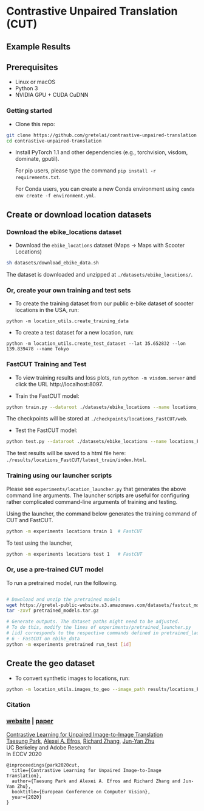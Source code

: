 # Contrastive Unpaired Translation (CUT)

## Example Results

## Prerequisites
- Linux or macOS
- Python 3
- NVIDIA GPU + CUDA CuDNN

### Getting started

- Clone this repo:
```bash
git clone https://github.com/gretelai/contrastive-unpaired-translation
cd contrastive-unpaired-translation
```

- Install PyTorch 1.1 and other dependencies (e.g., torchvision, visdom, dominate, gputil).

  For pip users, please type the command `pip install -r requirements.txt`.

  For Conda users,  you can create a new Conda environment using `conda env create -f environment.yml`.

## Create or download location datasets

### Download the ebike_locations dataset

- Download the `ebike_locations` dataset (Maps -> Maps with Scooter Locations)
```sh
sh datasets/download_ebike_data.sh
```
The dataset is downloaded and unzipped at `./datasets/ebike_locations/`.

### Or, create your own training and test sets

- To create the training dataset from our public e-bike dataset of scooter locations in the USA, run:

`python -m location_utils.create_training_data`

- To create a test dataset for a new location, run:

`python -m location_utils.create_test_dataset --lat 35.652832 --lon 139.839478 --name Tokyo`


### FastCUT Training and Test

- To view training results and loss plots, run `python -m visdom.server` and click the URL http://localhost:8097.

- Train the FastCUT model:
 ```bash
python train.py --dataroot ./datasets/ebike_locations --name locations_FastCUT --CUT_mode FastCUT --n_epochs 50
```
The checkpoints will be stored at `./checkpoints/locations_FastCUT/web`.

- Test the FastCUT model:
```bash
python test.py --dataroot ./datasets/ebike_locations --name locations_FastCUT --CUT_mode FastCUT --num_test 500 --phase test --preprocess scale_width --load_size 256
```

The test results will be saved to a html file here: `./results/locations_FastCUT/latest_train/index.html`.

### Training using our launcher scripts

Please see `experiments/location_launcher.py` that generates the above command line arguments. The launcher scripts are useful for configuring rather complicated command-line arguments of training and testing.

Using the launcher, the command below generates the training command of CUT and FastCUT.
```bash
python -m experiments locations train 1  # FastCUT
```

To test using the launcher,
```bash
python -m experiments locations test 1   # FastCUT
```

### Or, use a pre-trained CUT model

To run a pretrained model, run the following.

```bash

# Download and unzip the pretrained models
wget https://gretel-public-website.s3.amazonaws.com/datasets/fastcut_models/pretrained_models.tar.gz
tar -zxvf pretrained_models.tar.gz

# Generate outputs. The dataset paths might need to be adjusted.
# To do this, modify the lines of experiments/pretrained_launcher.py
# [id] corresponds to the respective commands defined in pretrained_launcher.py
# 6 - FastCUT on ebike_data
python -m experiments pretrained run_test [id]
```

## Create the geo dataset
- To convert synthetic images to locations, run:

```bash
python -m location_utils.images_to_geo --image_path results/locations_FastCUT/test_latest/images/fake_B --name Tokyo.csv
```


### Citation

### [website](http://taesung.me/ContrastiveUnpairedTranslation/) |   [paper](https://arxiv.org/pdf/2007.15651)

[Contrastive Learning for Unpaired Image-to-Image Translation](http://taesung.me/ContrastiveUnpairedTranslation/)  
 [Taesung Park](https://taesung.me/), [Alexei A. Efros](https://people.eecs.berkeley.edu/~efros/), [Richard Zhang](https://richzhang.github.io/), [Jun-Yan Zhu](https://www.cs.cmu.edu/~junyanz/)<br>
UC Berkeley and Adobe Research<br>
 In ECCV 2020
 
```
@inproceedings{park2020cut,
  title={Contrastive Learning for Unpaired Image-to-Image Translation},
  author={Taesung Park and Alexei A. Efros and Richard Zhang and Jun-Yan Zhu},
  booktitle={European Conference on Computer Vision},
  year={2020}
}
```

